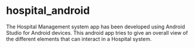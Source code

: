 # hospital_android
The Hospital Management system app has been developed using Android Studio for Android devices. This android app tries to give an overall view of the different elements that can interact in a Hospital system.
